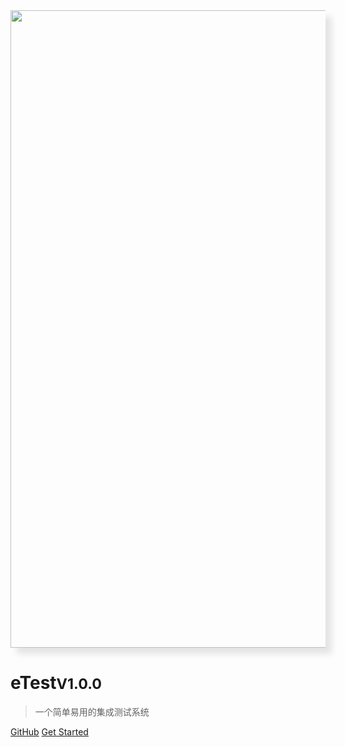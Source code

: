 <img src="../img/home.jpeg" width="1020" style="box-shadow: 10px 10px 10px rgba(0,0,0,0.1)" />

# eTest<small>V1.0.0</small>

> 一个简单易用的集成测试系统

[GitHub](https://github.com/onepiece-smile/docs)
[Get Started](/README)
